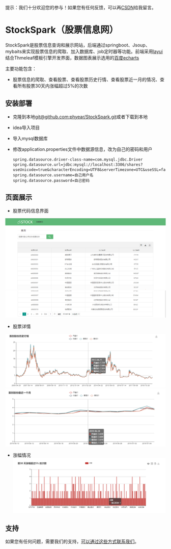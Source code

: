 
提示：我们十分欢迎您的参与！如果您有任何反馈，可以再[CSDN](https://blog.csdn.net/weixin_43125410)给我留言。
# StockSpark（股票信息网）
StockSpark是股票信息查询和展示网站，后端通过springboot、Jsoup、mybaits来实现股票信息的爬取、加入数据库、job定时器等功能。前端采用[layui](https://www.layui.com/)结合Thmeleaf模板引擎开发界面，数据图表展示选用的[百度echarts](https://echarts.baidu.com/)


主要功能包含：

  - 股票信息的爬取、查看股票、查看股票历史行情、查看股票近一月的情况、查看所有股票30天内涨幅超过5%的次数
  
## 安装部署
* 克隆到本地[git@github.com:phyear/StockSpark.git](git@github.com:phyear/StockSpark.git)或者下载到本地
* idea导入项目
* 导入mysql数据库
* 修改application.properties文件中数据源信息，改为自己的密码和用户

  ```
  spring.datasource.driver-class-name=com.mysql.jdbc.Driver
  spring.datasource.url=jdbc:mysql://localhost:3306/shares?useUnicode=true&characterEncoding=UTF8&serverTimezone=UTC&useSSL=false
  spring.datasource.username=自己用户名
  spring.datasource.password=自己密码
  ```
  
## 页面展示
  * 股票代码信息界面
  
  ![](img/stockMain1.png)
  ![](img/stockMain2.png)
  * 股票详情
  
  ![](img/history.png)
  ![](img/history2.png)
  * 涨幅情况
  ![](img/increa.png)


## 支持

如果您有任何问题，需要我们的支持，[可以通过这些方式联系我们](https://blog.csdn.net/weixin_43125410)。
